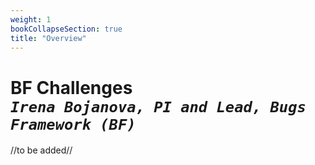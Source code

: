 ```yaml
---
weight: 1
bookCollapseSection: true
title: "Overview"
---
```

# BF Challenges<br/>_`Irena Bojanova, PI and Lead, Bugs Framework (BF)`_

//to be added//